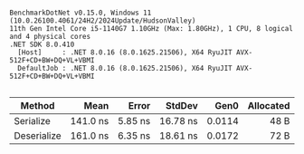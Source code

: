 ```

BenchmarkDotNet v0.15.0, Windows 11 (10.0.26100.4061/24H2/2024Update/HudsonValley)
11th Gen Intel Core i5-1140G7 1.10GHz (Max: 1.80GHz), 1 CPU, 8 logical and 4 physical cores
.NET SDK 8.0.410
  [Host]     : .NET 8.0.16 (8.0.1625.21506), X64 RyuJIT AVX-512F+CD+BW+DQ+VL+VBMI
  DefaultJob : .NET 8.0.16 (8.0.1625.21506), X64 RyuJIT AVX-512F+CD+BW+DQ+VL+VBMI


```
| Method      | Mean     | Error   | StdDev   | Gen0   | Allocated |
|------------ |---------:|--------:|---------:|-------:|----------:|
| Serialize   | 141.0 ns | 5.85 ns | 16.78 ns | 0.0114 |      48 B |
| Deserialize | 161.0 ns | 6.35 ns | 18.61 ns | 0.0172 |      72 B |
